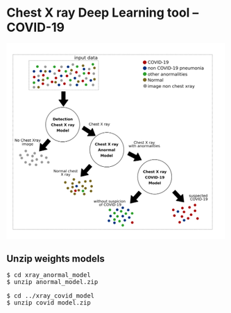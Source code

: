 # Chest X ray Deep Learning tool – COVID-19

<p align="center"><img width="650px" src="https://github.com/CRIA-CIMATEC/covid-19/blob/master/diagnostic_imaging/images/model_design_xray_en.png?raw=true" /></p>


## Unzip weights models

<pre>
$ cd xray_anormal_model
$ unzip anormal_model.zip

$ cd ../xray_covid_model
$ unzip covid_model.zip
</pre>




